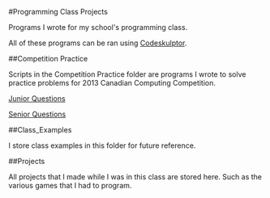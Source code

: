 #Programming Class Projects

Programs I wrote for my school's programming class. 

All of these programs can be ran using [Codeskulptor](http://www.codeskulptor.org/).

##Competition Practice 

Scripts in the Competition Practice folder are programs I wrote to solve practice problems for 2013 Canadian Computing Competition.

[Junior Questions](https://cemc.math.uwaterloo.ca/contests/computing/2013/stage1/juniorEn.pdf)

[Senior Questions](https://cemc.math.uwaterloo.ca/contests/computing/2014/stage%201/seniorEn.pdf)


##Class_Examples

I store class examples in this folder for future reference.

##Projects

All projects that I made while I was in this class are stored here. Such as the various games that I had to program.
